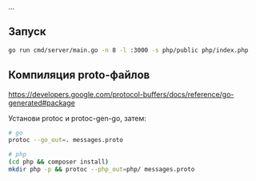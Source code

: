 ...

## Запуск

```sh
go run cmd/server/main.go -n 8 -l :3000 -s php/public php/index.php
```

## Компиляция proto-файлов

https://developers.google.com/protocol-buffers/docs/reference/go-generated#package

Установи protoc и protoc-gen-go, затем:

```sh
# go
protoc --go_out=. messages.proto
```

```sh
# php
(cd php && composer install)
mkdir php -p && protoc --php_out=php/ messages.proto
```
